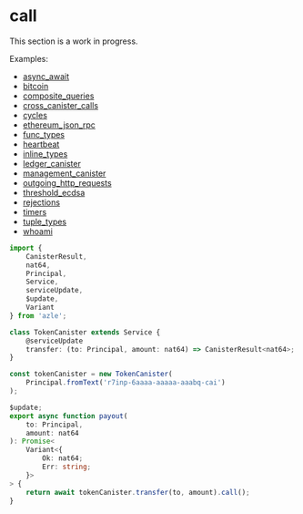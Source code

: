 # call

This section is a work in progress.

Examples:

-   [async_await](https://github.com/demergent-labs/azle/tree/main/examples/async_await)
-   [bitcoin](https://github.com/demergent-labs/azle/tree/main/examples/bitcoin)
-   [composite_queries](https://github.com/demergent-labs/azle/tree/main/examples/composite_queries)
-   [cross_canister_calls](https://github.com/demergent-labs/azle/tree/main/examples/cross_canister_calls)
-   [cycles](https://github.com/demergent-labs/azle/tree/main/examples/cycles)
-   [ethereum_json_rpc](https://github.com/demergent-labs/azle/tree/main/examples/ethereum_json_rpc)
-   [func_types](https://github.com/demergent-labs/azle/tree/main/examples/func_types)
-   [heartbeat](https://github.com/demergent-labs/azle/tree/main/examples/heartbeat)
-   [inline_types](https://github.com/demergent-labs/azle/tree/main/examples/inline_types)
-   [ledger_canister](https://github.com/demergent-labs/azle/tree/main/examples/ledger_canister)
-   [management_canister](https://github.com/demergent-labs/azle/tree/main/examples/management_canister)
-   [outgoing_http_requests](https://github.com/demergent-labs/azle/tree/main/examples/outgoing_http_requests)
-   [threshold_ecdsa](https://github.com/demergent-labs/azle/tree/main/examples/motoko_examples/threshold_ecdsa)
-   [rejections](https://github.com/demergent-labs/azle/tree/main/examples/rejections)
-   [timers](https://github.com/demergent-labs/azle/tree/main/examples/timers)
-   [tuple_types](https://github.com/demergent-labs/azle/tree/main/examples/tuple_types)
-   [whoami](https://github.com/demergent-labs/azle/tree/main/examples/motoko_examples/whoami)

```typescript
import {
    CanisterResult,
    nat64,
    Principal,
    Service,
    serviceUpdate,
    $update,
    Variant
} from 'azle';

class TokenCanister extends Service {
    @serviceUpdate
    transfer: (to: Principal, amount: nat64) => CanisterResult<nat64>;
}

const tokenCanister = new TokenCanister(
    Principal.fromText('r7inp-6aaaa-aaaaa-aaabq-cai')
);

$update;
export async function payout(
    to: Principal,
    amount: nat64
): Promise<
    Variant<{
        Ok: nat64;
        Err: string;
    }>
> {
    return await tokenCanister.transfer(to, amount).call();
}
```
